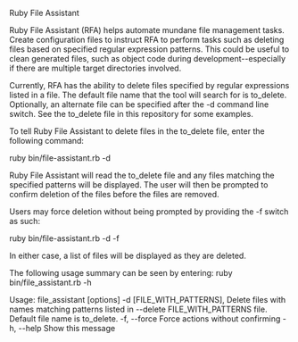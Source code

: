 Ruby File Assistant

Ruby File Assistant (RFA) helps automate mundane file management tasks.  Create configuration files to instruct RFA to perform tasks such as deleting files based on specified regular expression patterns.  This could be useful to clean generated files, such as object code during development--especially if there are multiple target directories involved.

Currently, RFA has the ability to delete files specified by regular expressions listed in a file.  The default file name that the tool will search for is to_delete.  Optionally, an alternate file can be specified after the -d command line switch.  See the to_delete file in this repository for some examples.

To tell Ruby File Assistant to delete files in the to_delete file, enter the following command:

ruby bin/file-assistant.rb -d

Ruby File Assistant will read the to_delete file and any files matching the specified patterns will be displayed.  The user will then be prompted to confirm deletion of the files before the files are removed.

Users may force deletion without being prompted by providing the -f switch as such:

ruby bin/file-assistant.rb -d -f

In either case, a list of files will be displayed as they are deleted.

The following usage summary can be seen by entering: ruby bin/file_assistant.rb -h

Usage: file_assistant [options]
    -d [FILE_WITH_PATTERNS],         Delete files with names matching patterns listed in
        --delete                     FILE_WITH_PATTERNS file.  Default file name is to_delete.
    -f, --force                      Force actions without confirming
    -h, --help                       Show this message

